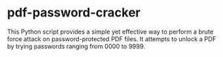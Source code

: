 # pdf-password-cracker
This Python script provides a simple yet effective way to perform a brute force attack on password-protected PDF files. It attempts to unlock a PDF by trying passwords ranging from 0000 to 9999.
